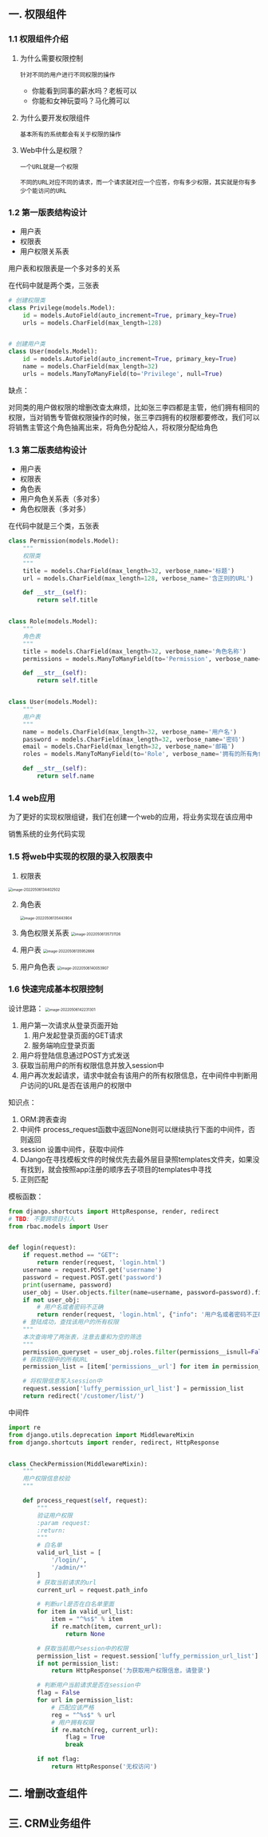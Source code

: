 ## 一. 权限组件

### 1.1 权限组件介绍

1. 为什么需要权限控制

   ```
   针对不同的用户进行不同权限的操作
   ```

   - 你能看到同事的薪水吗？老板可以
   - 你能和女神玩耍吗？马化腾可以

2. 为什么要开发权限组件

   ```
   基本所有的系统都会有关于权限的操作
   ```

3. Web中什么是权限？

   ```
   一个URL就是一个权限
   
   不同的URL对应不同的请求，而一个请求就对应一个应答，你有多少权限，其实就是你有多少个能访问的URL
   ```

### 1.2 第一版表结构设计

- 用户表
- 权限表
- 用户权限关系表

用户表和权限表是一个多对多的关系

在代码中就是两个类，三张表

```python
# 创建权限类
class Privilege(models.Model):
    id = models.AutoField(auto_increment=True, primary_key=True)
    urls = models.CharField(max_length=128)


# 创建用户类
class User(models.Model):
    id = models.AutoField(auto_increment=True, primary_key=True)
    name = models.CharField(max_length=32)
    urls = models.ManyToManyField(to='Privilege', null=True)
```

缺点：

对同类的用户做权限的增删改查太麻烦，比如张三李四都是主管，他们拥有相同的权限，当对销售专管做权限操作的时候，张三李四拥有的权限都要修改，我们可以将销售主管这个角色抽离出来，将角色分配给人，将权限分配给角色



### 1.3 第二版表结构设计

- 用户表
- 权限表
- 角色表
- 用户角色关系表（多对多）
- 角色权限表（多对多）

在代码中就是三个类，五张表

```python
class Permission(models.Model):
    """
    权限类
    """
    title = models.CharField(max_length=32, verbose_name='标题')
    url = models.CharField(max_length=128, verbose_name='含正则的URL')

    def __str__(self):
        return self.title


class Role(models.Model):
    """
    角色表
    """
    title = models.CharField(max_length=32, verbose_name='角色名称')
    permissions = models.ManyToManyField(to='Permission', verbose_name='拥有的所有权限', blank=True)

    def __str__(self):
        return self.title


class User(models.Model):
    """
    用户表
    """
    name = models.CharField(max_length=32, verbose_name='用户名')
    password = models.CharField(max_length=32, verbose_name='密码')
    email = models.CharField(max_length=32, verbose_name='邮箱')
    roles = models.ManyToManyField(to='Role', verbose_name='拥有的所有角色', blank=True)

    def __str__(self):
        return self.name

```

### 1.4 web应用

为了更好的实现权限组键，我们在创建一个web的应用，将业务实现在该应用中

销售系统的业务代码实现

### 1.5 将web中实现的权限的录入权限表中

1. 权限表

<img src="picture/image-20220506134402502.png" alt="image-20220506134402502" style="zoom:50%;" />

2. 角色表

   <img src="picture/image-20220506135443904.png" alt="image-20220506135443904" style="zoom:50%;" />

3. 角色权限关系表
   <img src="picture/image-20220506135731126.png" alt="image-20220506135731126" style="zoom:50%;" />

4. 用户表
   <img src="picture/image-20220506135952666.png" alt="image-20220506135952666" style="zoom:50%;" />

5. 用户角色表
   <img src="picture/image-20220506140053907.png" alt="image-20220506140053907" style="zoom:50%;" />

### 1.6 快速完成基本权限控制

设计思路：
<img src="picture/image-20220506142231301.png" alt="image-20220506142231301" style="zoom:50%;" />

1. 用户第一次请求从登录页面开始
   1. 用户发起登录页面的GET请求
   2. 服务端响应登录页面
2. 用户将登陆信息通过POST方式发送
3. 获取当前用户的所有权限信息并放入session中
4. 用户再次发起请求，请求中就会有该用户的所有权限信息，在中间件中判断用户访问的URL是否在该用户的权限中

知识点：

1. ORM:跨表查询
2. 中间件
   process_request函数中返回None则可以继续执行下面的中间件，否则返回
3. session
   设置中间件，获取中间件
4. DJango在寻找模板文件的时候优先去最外层目录照templates文件夹，如果没有找到，就会按照app注册的顺序去子项目的templates中寻找
5. 正则匹配

模板函数：

```python
from django.shortcuts import HttpResponse, render, redirect
# TBD: 不要跨项目引入
from rbac.models import User


def login(request):
    if request.method == "GET":
        return render(request, 'login.html')
    username = request.POST.get('username')
    password = request.POST.get('password')
    print(username, password)
    user_obj = User.objects.filter(name=username, password=password).first()
    if not user_obj:
        # 用户名或者密码不正确
        return render(request, 'login.html', {"info": '用户名或者密码不正确'})
    # 登陆成功，查找该用户的所有权限
    """
    本次查询垮了两张表，注意去重和为空的筛选
    """
    permission_queryset = user_obj.roles.filter(permissions__isnull=False).values('permissions__id',                                                                                																																							'permissions__url').distinct()
    # 获取权限中的所有URL
    permission_list = [item['permissions__url'] for item in permission_queryset]

    # 将权限信息写入session中
    request.session['luffy_permission_url_list'] = permission_list
    return redirect('/customer/list/')

```

中间件

```python
import re
from django.utils.deprecation import MiddlewareMixin
from django.shortcuts import render, redirect, HttpResponse


class CheckPermission(MiddlewareMixin):
    """
    用户权限信息校验
    """

    def process_request(self, request):
        """
        验证用户权限
        :param request:
        :return:
        """
        # 白名单
        valid_url_list = [
            '/login/',
            '/admin/*'
        ]
        # 获取当前请求的url
        current_url = request.path_info

        # 判断url是否在白名单里面
        for item in valid_url_list:
            item = "^%s$" % item
            if re.match(item, current_url):
                return None

        # 获取当前用户session中的权限
        permission_list = request.session['luffy_permission_url_list']
        if not permission_list:
            return HttpResponse('为获取用户权限信息，请登录')

        # 判断用户当前请求是否在session中
        flag = False
        for url in permission_list:
            # 匹配应该严格
            reg = "^%s$" % url
            # 用户拥有权限
            if re.match(reg, current_url):
                flag = True
                break

        if not flag:
            return HttpResponse('无权访问')

```



## 二. 增删改查组件

## 三. CRM业务组件